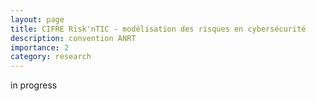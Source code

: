 ```yaml
---
layout: page
title: CIFRE Risk'nTIC - modélisation des risques en cybersécurité
description: convention ANRT 
importance: 2
category: research
---
```


in progress
